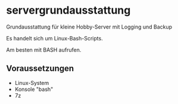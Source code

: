 # servergrundausstattung

Grundausstattung für kleine Hobby-Server mit Logging und Backup

Es handelt sich um Linux-Bash-Scripts.

Am besten mit BASH aufrufen.

## Voraussetzungen ##
* Linux-System
* Konsole "bash"
* 7z

